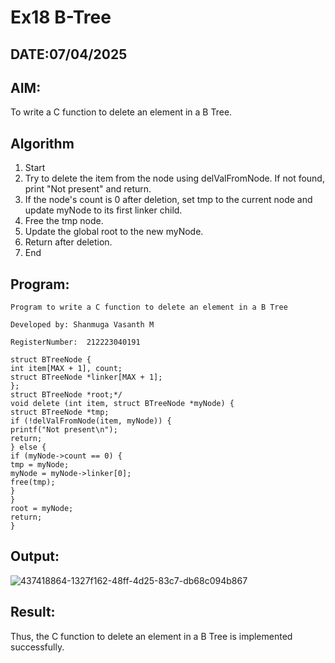# Ex18 B-Tree
## DATE:07/04/2025
## AIM:
To write a C function to delete an element in a B Tree.
## Algorithm
1. Start 
2. Try to delete the item from the node using delValFromNode. If not found, print "Not 
present" and return. 
3. If the node's count is 0 after deletion, set tmp to the current node and update myNode to its 
first linker child. 
4. Free the tmp node. 
5. Update the global root to the new myNode. 
6. Return after deletion. 
7. End

## Program:
```
Program to write a C function to delete an element in a B Tree

Developed by: Shanmuga Vasanth M

RegisterNumber:  212223040191
```
```
struct BTreeNode { 
int item[MAX + 1], count; 
struct BTreeNode *linker[MAX + 1]; 
}; 
struct BTreeNode *root;*/ 
void delete (int item, struct BTreeNode *myNode) { 
struct BTreeNode *tmp; 
if (!delValFromNode(item, myNode)) { 
printf("Not present\n"); 
return; 
} else { 
if (myNode->count == 0) { 
tmp = myNode; 
myNode = myNode->linker[0]; 
free(tmp); 
} 
} 
root = myNode; 
return; 
} 

```

## Output:

![437418864-1327f162-48ff-4d25-83c7-db68c094b867](https://github.com/user-attachments/assets/0cf47c94-507b-4982-8687-d9ea14117755)


## Result:

Thus, the C function to delete an element in a B Tree is implemented successfully.
